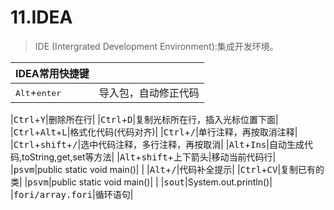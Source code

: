 #  11.IDEA
> IDE (Intergrated Development Environment):集成开发环境。

|**IDEA常用快捷键**||
|-----------------|---------------|
|<kbd>Alt</kbd>+<kbd>enter</kbd>|导入包，自动修正代码|

|<kbd>Ctrl</kbd>+<kbd>Y</kbd>|删除所在行|
|<kbd>Ctrl</kbd>+<kbd>D</kbd>|复制光标所在行，插入光标位置下面|
|<kbd>Ctrl</kbd>+<kbd>Alt</kbd>+<kbd>L</kbd>|格式化代码(代码对齐)|
|<kbd>Ctrl</kbd>+<kbd>/</kbd>|单行注释，再按取消注释|
|<kbd>Ctrl</kbd>+<kbd>shift</kbd>+<kbd>/</kbd>|选中代码注释，多行注释，再按取消|
|<kbd>Alt</kbd>+<kbd>Ins</kbd>|自动生成代码,toString,get,set等方法|
|<kbd>Alt</kbd>+<kbd>shift</kbd>+<kbd>上下箭头</kbd>|移动当前代码行|
|<kbd>psvm</kbd>|public static void main()|
|
|<kbd>Alt</kbd>+<kbd>/</kbd>|代码补全提示|
|<kbd>Ctrl</kbd>+<kbd>CV</kbd>|复制已有的类|
|<kbd>psvm</kbd>|public static void main()|
|
|<kbd>sout</kbd>|System.out.println()|
|<kbd>fori/array.fori</kbd>|循环语句|
